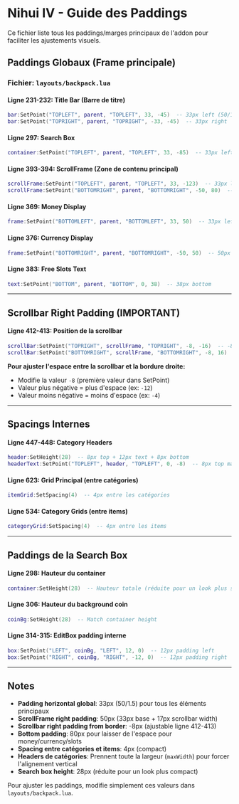 # Nihui IV - Guide des Paddings

Ce fichier liste tous les paddings/marges principaux de l'addon pour faciliter les ajustements visuels.

## Paddings Globaux (Frame principale)

### Fichier: `layouts/backpack.lua`

#### Ligne 231-232: Title Bar (Barre de titre)
```lua
bar:SetPoint("TOPLEFT", parent, "TOPLEFT", 33, -45)  -- 33px left (50/1.5), 45px top
bar:SetPoint("TOPRIGHT", parent, "TOPRIGHT", -33, -45)  -- 33px right
```

#### Ligne 297: Search Box
```lua
container:SetPoint("TOPLEFT", parent, "TOPLEFT", 33, -85)  -- 33px left, 85px top
```

#### Ligne 393-394: ScrollFrame (Zone de contenu principal)
```lua
scrollFrame:SetPoint("TOPLEFT", parent, "TOPLEFT", 33, -123)  -- 33px left, 123px top (85 + 28 + 10)
scrollFrame:SetPoint("BOTTOMRIGHT", parent, "BOTTOMRIGHT", -50, 80)  -- 50px right (33 + 17 scrollbar), 80px bottom
```

#### Ligne 369: Money Display
```lua
frame:SetPoint("BOTTOMLEFT", parent, "BOTTOMLEFT", 33, 50)  -- 33px left/bottom (aligned with scroll content)
```

#### Ligne 376: Currency Display
```lua
frame:SetPoint("BOTTOMRIGHT", parent, "BOTTOMRIGHT", -50, 50)  -- 50px right, 50px bottom
```

#### Ligne 383: Free Slots Text
```lua
text:SetPoint("BOTTOM", parent, "BOTTOM", 0, 38)  -- 38px bottom
```

---

## Scrollbar Right Padding (IMPORTANT)

#### Ligne 412-413: Position de la scrollbar
```lua
scrollBar:SetPoint("TOPRIGHT", scrollFrame, "TOPRIGHT", -8, -16)  -- -8 = padding scrollbar <-> border
scrollBar:SetPoint("BOTTOMRIGHT", scrollFrame, "BOTTOMRIGHT", -8, 16)
```

**Pour ajuster l'espace entre la scrollbar et la bordure droite:**
- Modifie la valeur `-8` (première valeur dans SetPoint)
- Valeur plus négative = plus d'espace (ex: `-12`)
- Valeur moins négative = moins d'espace (ex: `-4`)

---

## Spacings Internes

#### Ligne 447-448: Category Headers
```lua
header:SetHeight(28)  -- 8px top + 12px text + 8px bottom
headerText:SetPoint("TOPLEFT", header, "TOPLEFT", 0, -8)  -- 8px top margin
```

#### Ligne 623: Grid Principal (entre catégories)
```lua
itemGrid:SetSpacing(4)  -- 4px entre les catégories
```

#### Ligne 534: Category Grids (entre items)
```lua
categoryGrid:SetSpacing(4)  -- 4px entre les items
```

---

## Paddings de la Search Box

#### Ligne 298: Hauteur du container
```lua
container:SetHeight(28)  -- Hauteur totale (réduite pour un look plus serré)
```

#### Ligne 306: Hauteur du background coin
```lua
coinBg:SetHeight(28)  -- Match container height
```

#### Ligne 314-315: EditBox padding interne
```lua
box:SetPoint("LEFT", coinBg, "LEFT", 12, 0)  -- 12px padding left
box:SetPoint("RIGHT", coinBg, "RIGHT", -12, 0)  -- 12px padding right
```

---

## Notes

- **Padding horizontal global**: 33px (50/1.5) pour tous les éléments principaux
- **ScrollFrame right padding**: 50px (33px base + 17px scrollbar width)
- **Scrollbar right padding from border**: -8px (ajustable ligne 412-413)
- **Bottom padding**: 80px pour laisser de l'espace pour money/currency/slots
- **Spacing entre catégories et items**: 4px (compact)
- **Headers de catégories**: Prennent toute la largeur (`maxWidth`) pour forcer l'alignement vertical
- **Search box height**: 28px (réduite pour un look plus compact)

Pour ajuster les paddings, modifie simplement ces valeurs dans `layouts/backpack.lua`.
